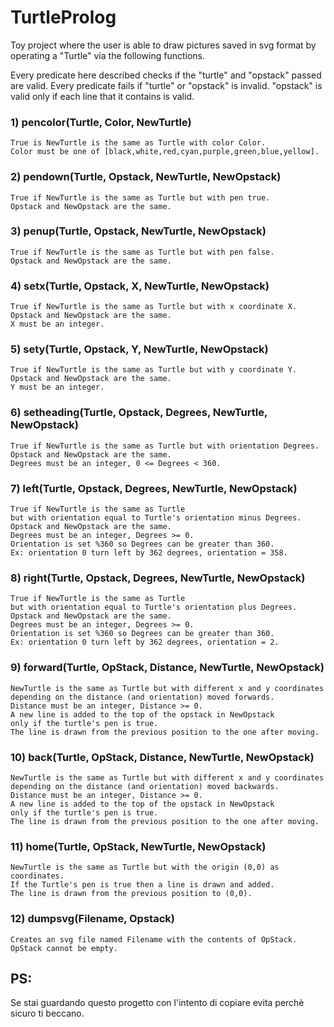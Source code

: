 # TurtleProlog
Toy project where the user is able to draw pictures saved in svg format by operating a "Turtle" via the following functions.

Every predicate here described checks if the "turtle" and "opstack" passed are valid.
Every predicate fails if "turtle" or "opstack" is invalid. 
"opstack" is valid only if each line that it contains is valid.

### 1) 	pencolor(Turtle, Color, NewTurtle)
	True is NewTurtle is the same as Turtle with color Color.
	Color must be one of [black,white,red,cyan,purple,green,blue,yellow].
	
### 2)	pendown(Turtle, Opstack, NewTurtle, NewOpstack)
	True if NewTurtle is the same as Turtle but with pen true.
	Opstack and NewOpstack are the same.
	
### 3)	penup(Turtle, Opstack, NewTurtle, NewOpstack)
	True if NewTurtle is the same as Turtle but with pen false.
	Opstack and NewOpstack are the same.
	
### 4) 	setx(Turtle, Opstack, X, NewTurtle, NewOpstack)
	True if NewTurtle is the same as Turtle but with x coordinate X.
	Opstack and NewOpstack are the same.
	X must be an integer.
	
### 5) 	sety(Turtle, Opstack, Y, NewTurtle, NewOpstack)
	True if NewTurtle is the same as Turtle but with y coordinate Y.
	Opstack and NewOpstack are the same.
	Y must be an integer.

### 6) 	setheading(Turtle, Opstack, Degrees, NewTurtle, NewOpstack)
	True if NewTurtle is the same as Turtle but with orientation Degrees.
	Opstack and NewOpstack are the same.
	Degrees must be an integer, 0 <= Degrees < 360.
	
### 7)	left(Turtle, Opstack, Degrees, NewTurtle, NewOpstack)
	True if NewTurtle is the same as Turtle 
	but with orientation equal to Turtle's orientation minus Degrees.
	Opstack and NewOpstack are the same.
	Degrees must be an integer, Degrees >= 0.
	Orientation is set %360 so Degrees can be greater than 360.
	Ex: orientation 0 turn left by 362 degrees, orientation = 358.
	
### 8)	right(Turtle, Opstack, Degrees, NewTurtle, NewOpstack)
	True if NewTurtle is the same as Turtle 
	but with orientation equal to Turtle's orientation plus Degrees.
	Opstack and NewOpstack are the same.
	Degrees must be an integer, Degrees >= 0.	
	Orientation is set %360 so Degrees can be greater than 360.
	Ex: orientation 0 turn left by 362 degrees, orientation = 2.
	
### 9)	forward(Turtle, OpStack, Distance, NewTurtle, NewOpstack)
	NewTurtle is the same as Turtle but with different x and y coordinates
	depending on the distance (and orientation) moved forwards.
	Distance must be an integer, Distance >= 0.
	A new line is added to the top of the opstack in NewOpstack
	only if the turtle's pen is true.
	The line is drawn from the previous position to the one after moving.
	
### 10) 	back(Turtle, OpStack, Distance, NewTurtle, NewOpstack)
	NewTurtle is the same as Turtle but with different x and y coordinates
	depending on the distance (and orientation) moved backwards.
	Distance must be an integer, Distance >= 0.
	A new line is added to the top of the opstack in NewOpstack
	only if the turtle's pen is true.
	The line is drawn from the previous position to the one after moving.	
	
### 11)	home(Turtle, OpStack, NewTurtle, NewOpstack)
	NewTurtle is the same as Turtle but with the origin (0,0) as coordinates.
	If the Turtle's pen is true then a line is drawn and added.
	The line is drawn from the previous position to (0,0).	
	
### 12) 	dumpsvg(Filename, Opstack)
	Creates an svg file named Filename with the contents of OpStack.
	OpStack cannot be empty.
	
## PS:
Se stai guardando questo progetto con l'intento di copiare evita perchè sicuro ti beccano.